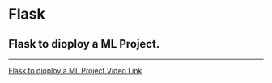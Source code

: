 # Flask
Flask to dioploy a ML Project.
---

------

[Flask to dioploy a ML Project Video Link](https://deeplizard.com/learn/video/XgzxH6G-ufA)
